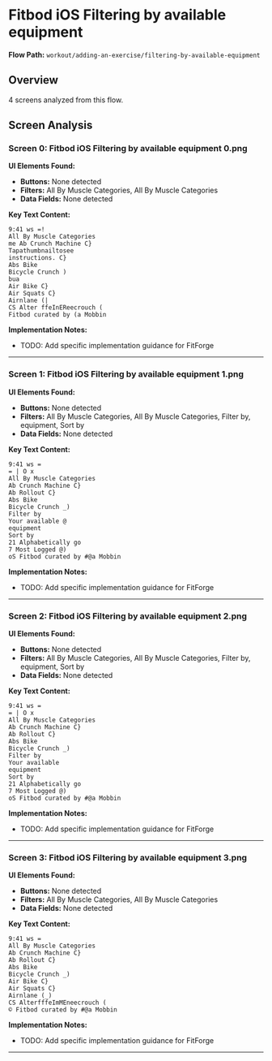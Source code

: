 # Fitbod iOS Filtering by available equipment

**Flow Path:** `workout/adding-an-exercise/filtering-by-available-equipment`

## Overview
4 screens analyzed from this flow.

## Screen Analysis

### Screen 0: Fitbod iOS Filtering by available equipment 0.png

**UI Elements Found:**
- **Buttons:** None detected
- **Filters:** All By Muscle Categories, All By Muscle Categories  
- **Data Fields:** None detected

**Key Text Content:**
```
9:41 ws =!
All By Muscle Categories
me Ab Crunch Machine C}
Tapathumbnailtosee
instructions. C}
Abs Bike
Bicycle Crunch )
bua
Air Bike C}
Air Squats C}
Airnlane (|
CS Alter ffeInEReecrouch (
Fitbod curated by (a Mobbin
```

**Implementation Notes:**
- TODO: Add specific implementation guidance for FitForge

---

### Screen 1: Fitbod iOS Filtering by available equipment 1.png

**UI Elements Found:**
- **Buttons:** None detected
- **Filters:** All By Muscle Categories, All By Muscle Categories, Filter by, equipment, Sort by  
- **Data Fields:** None detected

**Key Text Content:**
```
9:41 ws =
= | O x
All By Muscle Categories
Ab Crunch Machine C}
Ab Rollout C}
Abs Bike
Bicycle Crunch _)
Filter by
Your available @
equipment
Sort by
21 Alphabetically go
7 Most Logged @)
oS Fitbod curated by #@a Mobbin
```

**Implementation Notes:**
- TODO: Add specific implementation guidance for FitForge

---

### Screen 2: Fitbod iOS Filtering by available equipment 2.png

**UI Elements Found:**
- **Buttons:** None detected
- **Filters:** All By Muscle Categories, All By Muscle Categories, Filter by, equipment, Sort by  
- **Data Fields:** None detected

**Key Text Content:**
```
9:41 ws =
= | O x
All By Muscle Categories
Ab Crunch Machine C}
Ab Rollout C}
Abs Bike
Bicycle Crunch _)
Filter by
Your available
equipment
Sort by
21 Alphabetically go
7 Most Logged @)
oS Fitbod curated by #@a Mobbin
```

**Implementation Notes:**
- TODO: Add specific implementation guidance for FitForge

---

### Screen 3: Fitbod iOS Filtering by available equipment 3.png

**UI Elements Found:**
- **Buttons:** None detected
- **Filters:** All By Muscle Categories, All By Muscle Categories  
- **Data Fields:** None detected

**Key Text Content:**
```
9:41 ws =
All By Muscle Categories
Ab Crunch Machine C}
Ab Rollout C}
Abs Bike
Bicycle Crunch _)
Air Bike C}
Air Squats C}
Airnlane (_)
CS AlterfffeImMEneecrouch (
© Fitbod curated by #@a Mobbin
```

**Implementation Notes:**
- TODO: Add specific implementation guidance for FitForge

---

